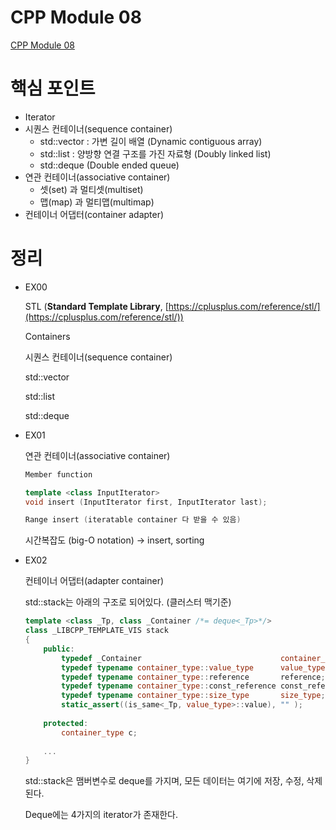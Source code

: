 # CPP Module 08

[CPP Module 08](https://brassy-plate-60f.notion.site/CPP-Module-08-858a2a708ac748f584e094c35c00ef15?pvs=4)

# 핵심 포인트

- Iterator
- 시퀀스 컨테이너(sequence container)
    - std::vector : 가변 길이 배열 (Dynamic contiguous array)
    - std::list : 양방향 연결 구조를 가진 자료형 (Doubly linked list)
    - std::deque (Double ended queue)
- 연관 컨테이너(associative container)
    - 셋(set) 과 멀티셋(multiset)
    - 맵(map) 과 멀티맵(multimap)
- 컨테이너 어댑터(container adapter)

# 정리

- EX00
    
    STL (**Standard Template Library**, [https://cplusplus.com/reference/stl/](https://cplusplus.com/reference/stl/))
    
    Containers
    
    시퀀스 컨테이너(sequence container)
    
    std::vector<int>
    
    std::list<int>
    
    std::deque<int>
    
- EX01
    
    연관 컨테이너(associative container)
    
    ```cpp
    Member function
    
    template <class InputIterator> 
    void insert (InputIterator first, InputIterator last);
    
    Range insert (iteratable container 다 받을 수 있음)
    ```
    
    시간복잡도 (big-O notation) → insert, sorting
    
- EX02
    
    컨테이너 어댑터(adapter container)
    
    std::stack는 아래의 구조로 되어있다. (클러스터 맥기준)
    
    ```cpp
    template <class _Tp, class _Container /*= deque<_Tp>*/>
    class _LIBCPP_TEMPLATE_VIS stack
    {
    	public:
    	    typedef _Container                               container_type;
    	    typedef typename container_type::value_type      value_type;
    	    typedef typename container_type::reference       reference;
    	    typedef typename container_type::const_reference const_reference;
    	    typedef typename container_type::size_type       size_type;
    	    static_assert((is_same<_Tp, value_type>::value), "" );
    	
    	protected:
    	    container_type c;
    	
    	...
    }
    ```
    
    std::stack은 맴버변수로 deque를 가지며, 모든 데이터는 여기에 저장, 수정, 삭제된다.
    
    Deque에는 4가지의 iterator가 존재한다.
